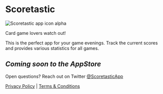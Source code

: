 # Scoretastic

![Scoretastic app icon alpha](https://user-images.githubusercontent.com/6216959/133770110-af8ed334-7c5a-4325-9d89-6df96a689a39.png)

Card game lovers watch out!

This is the perfect app for your game evenings. Track the current scores and provides various statistics for all games.

## _Coming soon to the AppStore_

Open questions? Reach out on Twitter [@ScoretasticApp](https://twitter.com/scoretasticapp)

[Privacy Policy](/pages/privacy.md) | [Terms & Conditions](/pages/terms.md)
